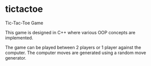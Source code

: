 # tictactoe
Tic-Tac-Toe Game

This game is designed in C++ where various OOP concepts are implemented.

The game can be played between 2 players or 1 player against the computer. The computer moves are generated using a random move generator.
